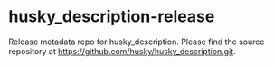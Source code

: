 husky_description-release
=========================

Release metadata repo for husky_description. Please find the source repository at https://github.com/husky/husky_description.git.

